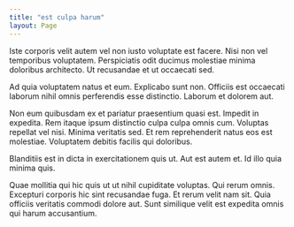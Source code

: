 ```yaml
---
title: "est culpa harum"
layout: Page
---
```

Iste corporis velit autem vel non iusto voluptate est facere. Nisi non vel temporibus voluptatem. Perspiciatis odit ducimus molestiae minima doloribus architecto. Ut recusandae et ut occaecati sed.
 Ad quia voluptatem natus et eum. Explicabo sunt non. Officiis est occaecati laborum nihil omnis perferendis esse distinctio. Laborum et dolorem aut.
 Non eum quibusdam ex et pariatur praesentium quasi est. Impedit in expedita. Rem itaque ipsum distinctio culpa culpa omnis cum. Voluptas repellat vel nisi.
Minima veritatis sed. Et rem reprehenderit natus eos est molestiae. Voluptatem debitis facilis qui doloribus.
 Blanditiis est in dicta in exercitationem quis ut. Aut est autem et. Id illo quia minima quis.
 Quae mollitia qui hic quis ut ut nihil cupiditate voluptas. Qui rerum omnis. Excepturi corporis hic sint recusandae fuga. Et rerum velit nam sit. Quia officiis veritatis commodi dolore aut. Sunt similique velit est expedita omnis qui harum accusantium.
